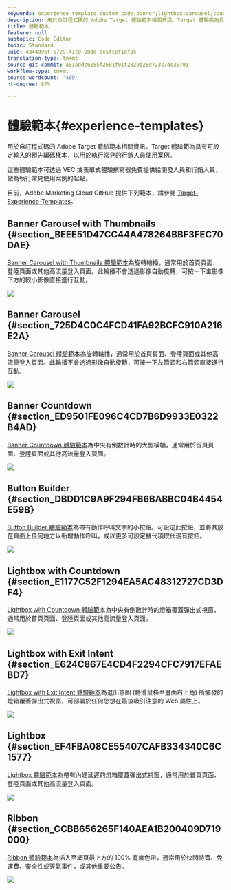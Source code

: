 ```yaml
---
keywords: experience template;custom code;banner;lightbox;carousel;countdown;ribbon;buttons
description: 用於自訂程式碼的 Adobe Target 體驗範本相關資訊。Target 體驗範為具有可設定輸入的預先編碼樣本，以用於執行常見的行銷人員使用案例。
title: 體驗範本
feature: null
subtopic: Code Editor
topic: Standard
uuid: 4344996f-6729-41c0-98dd-be5fcef1df85
translation-type: tm+mt
source-git-commit: a51addc6155f2681f01f2329b25d72327de36701
workflow-type: tm+mt
source-wordcount: '469'
ht-degree: 87%

---
```



# 體驗範本{#experience-templates}

用於自訂程式碼的 Adobe Target 體驗範本相關資訊。Target 體驗範為具有可設定輸入的預先編碼樣本，以用於執行常見的行銷人員使用案例。

這些體驗範本可透過 VEC 或表單式體驗撰寫器免費提供給開發人員和行銷人員，做為執行常見使用案例的起點。

目前，Adobe Marketing Cloud GitHub 提供下列範本，請參閱 [Target-Experience-Templates](https://github.com/Adobe-Marketing-Cloud/target-experience-templates)。

## Banner Carousel with Thumbnails {#section_BEEE51D47CC44A478264BBF3FEC70DAE}

[Banner Carousel with Thumbnails 體驗範本](https://github.com/Adobe-Marketing-Cloud/target-experience-templates/tree/master/banner-carousel-thumbnails)為旋轉輪播，通常用於首頁頁面、登陸頁面或其他高流量登入頁面。此輪播不會透過影像自動旋轉，可按一下主影像下方的較小影像直接進行互動。

![](assets/exp-template-banner-carousel-thumbnails.png)

## Banner Carousel {#section_725D4C0C4FCD41FA92BCFC910A216E2A}

[Banner Carousel 體驗範本](https://github.com/Adobe-Marketing-Cloud/target-experience-templates/tree/master/banner-carousel)為旋轉輪播，通常用於首頁頁面、登陸頁面或其他高流量登入頁面。此輪播不會透過影像自動旋轉，可按一下左箭頭和右箭頭直接進行互動。

![](assets/exp-template-banner-carousel.png)

## Banner Countdown {#section_ED9501FE096C4CD7B6D9933E0322B4AD}

[Banner Countdown 體驗範本](https://github.com/Adobe-Marketing-Cloud/target-experience-templates/tree/master/banner-countdown)為中央有倒數計時的大型橫幅，通常用於首頁頁面、登陸頁面或其他高流量登入頁面。

![](assets/exp-template-banner-countdown.png)

## Button Builder {#section_DBDD1C9A9F294FB6BABBC04B4454E59B}

[Button Builder 體驗範本](https://github.com/Adobe-Marketing-Cloud/target-experience-templates/tree/master/button)為帶有動作呼叫文字的小按鈕。可設定此按鈕，並將其放在頁面上任何地方以新增動作呼叫，或以更多可設定替代項取代現有按鈕。

![](assets/exp-template-button-builder.png)

## Lightbox with Countdown {#section_E1177C52F1294EA5AC48312727CD3DF4}

[Lightbox with Countdown 體驗範本](https://github.com/Adobe-Marketing-Cloud/target-experience-templates/tree/master/lightbox-countdown)為中央有倒數計時的燈箱覆蓋彈出式視窗，通常用於首頁頁面、登陸頁面或其他高流量登入頁面。

![](assets/exp-template-lightbox-countdown.png)

## Lightbox with Exit Intent {#section_E624C867E4CD4F2294CFC7917EFAEBD7}

[Lightbox with Exit Intent 體驗範本](https://github.com/Adobe-Marketing-Cloud/target-experience-templates/tree/master/lightbox-exit-intent)為退出意圖 (將滑鼠移至畫面右上角) 所觸發的燈箱覆蓋彈出式視窗，可部署於任何您想在最後吸引注意的 Web 屬性上。

![](assets/exp-template-lightbox-exit.png)

## Lightbox {#section_EF4FBA08CE55407CAFB334340C6C1577}

[Lightbox 體驗範本](https://github.com/Adobe-Marketing-Cloud/target-experience-templates)為帶有內建延遲的燈箱覆蓋彈出式視窗，通常用於首頁頁面、登陸頁面或其他高流量登入頁面。

![](assets/exp-template-lightbox.png)

## Ribbon {#section_CCBB656265F140AEA1B200409D719000}

[Ribbon 體驗範本](https://github.com/Adobe-Marketing-Cloud/target-experience-templates/tree/master/ribbon)為插入至網頁最上方的 100% 寬度色帶，通常用於快閃特賣、免運費、安全性或天氣事件，或其他重要公告。

![](assets/exp-template-ribbon.png)

